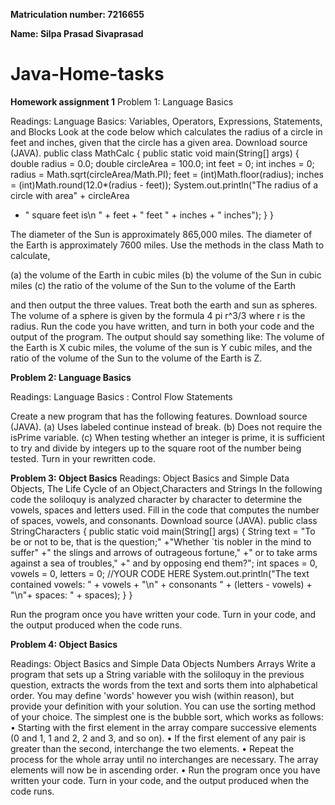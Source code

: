 **Matriculation number: 7216655**

**Name: Silpa Prasad Sivaprasad**

# Java-Home-tasks

**Homework assignment 1**
Problem 1: Language Basics 

Readings: Language Basics: Variables, Operators, Expressions, Statements, and Blocks 
Look at the code below which calculates the radius of a circle in feet and inches, given that the 
circle has a given area. Download source (JAVA). 
public class MathCalc
{ 
public static void main(String[] args)
{ 
double radius = 0.0;
double circleArea = 100.0;
int feet = 0;
int inches = 0;
radius = Math.sqrt(circleArea/Math.PI);
feet = (int)Math.floor(radius);
inches = (int)Math.round(12.0*(radius - feet));
System.out.println("The radius of a circle with area" +
circleArea 
+ " square feet is\n " + feet + " feet " + inches + "
inches"); 
}
}

The diameter of the Sun is approximately 865,000 miles. The diameter of the Earth is 
approximately 7600 miles. Use the methods in the class Math to calculate, 

(a) the volume of the Earth in cubic miles 
(b) the volume of the Sun in cubic miles 
(c) the ratio of the volume of the Sun to the volume of the Earth 

and then output the three values. Treat both the earth and sun as spheres. The volume of a 
sphere is given by the formula 4 pi r^3/3 where r is the radius. 
Run the code you have written, and turn in both your code and the output of the program.
The output should say something like: 
The volume of the Earth is X cubic miles, the volume of the sun is Y cubic miles, and the ratio of the volume of the Sun to the volume of the Earth is Z. 

**Problem 2: Language Basics**

Readings: Language Basics : Control Flow Statements 

Create a new program that has the following features. Download source (JAVA). 
(a) Uses labeled continue instead of break. 
(b) Does not require the isPrime variable. 
(c) When testing whether an integer is prime, it is sufficient to try and divide by integers up to 
the square root of the number being tested. 
Turn in your rewritten code. 

**Problem 3: Object Basics** 
Readings: Object Basics and Simple Data Objects, The Life Cycle of an Object,Characters and 
Strings 
In the following code the soliloquy is analyzed character by character to determine the vowels, 
spaces and letters used. Fill in the code that computes the number of spaces, vowels, and 
consonants. Download source (JAVA). 
public class StringCharacters
{
public static void main(String[] args)
{
String text = "To be or not to be, that is the question;"
+"Whether `tis nobler in the mind to suffer" 
+" the slings and arrows of outrageous fortune,"
+" or to take arms against a sea of troubles,"
+" and by opposing end them?";
int spaces = 0,
vowels = 0,
letters = 0;
//YOUR CODE HERE
System.out.println("The text contained vowels: " + vowels + "\n"
+ 
consonants " + (letters - vowels) + "\n"+ spaces: " + spaces);
}
} 

Run the program once you have written your code. Turn in your code, and the output 
produced when the code runs. 

**Problem 4: Object Basics**
 
Readings: Object Basics and Simple Data Objects 
Numbers 
Arrays 
Write a program that sets up a String variable with the soliloquy in the previous question, 
extracts the words from the text and sorts them into alphabetical order. You may define 
'words' however you wish (within reason), but provide your definition with your solution. You
can use the sorting method of your choice. The simplest one is the bubble sort, which works 
as follows: 
• Starting with the first element in the array compare successive elements (0 and 1, 1 
and 2, 2 and 3, and so on). 
• If the first element of any pair is greater than the second, interchange the two 
elements. 
• Repeat the process for the whole array until no interchanges are necessary. The array 
elements will now be in ascending order. 
• Run the program once you have written your code. Turn in your code, and the output 
produced when the code runs.
